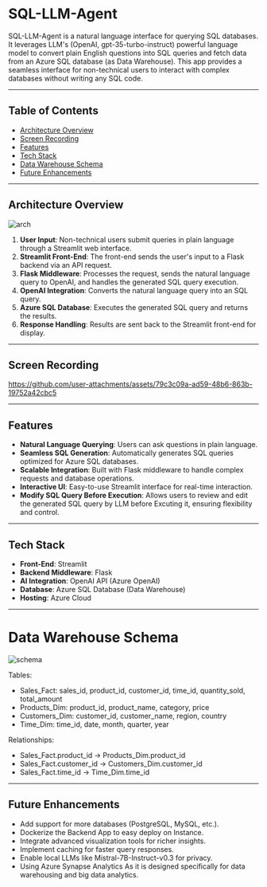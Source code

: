 # SQL-LLM-Agent

SQL-LLM-Agent is a natural language interface for querying SQL databases. It leverages LLM's (OpenAI, gpt-35-turbo-instruct) powerful language model to convert plain English questions into SQL queries and fetch data from an Azure SQL database (as Data Warehouse). This app provides a seamless interface for non-technical users to interact with complex databases without writing any SQL code.

---

## Table of Contents

- [Architecture Overview](#architecture-overview)
- [Screen Recording](#screen-recording)
- [Features](#features)  
- [Tech Stack](#tech-stack)
- [Data Warehouse Schema](#data-warehouse-schema)
- [Future Enhancements](#future-enhancements)  

---

## **Architecture Overview**

![arch](https://github.com/user-attachments/assets/b9fcd8e6-8810-4565-b3f9-258f49db553e)



1. **User Input**: Non-technical users submit queries in plain language through a Streamlit web interface.
2. **Streamlit Front-End**: The front-end sends the user's input to a Flask backend via an API request.
3. **Flask Middleware**: Processes the request, sends the natural language query to OpenAI, and handles the generated SQL query execution.
4. **OpenAI Integration**: Converts the natural language query into an SQL query.
5. **Azure SQL Database**: Executes the generated SQL query and returns the results.
6. **Response Handling**: Results are sent back to the Streamlit front-end for display.

---
## **Screen Recording**


https://github.com/user-attachments/assets/79c3c09a-ad59-48b6-863b-19752a42cbc5

---

## **Features**

- **Natural Language Querying**: Users can ask questions in plain language.
- **Seamless SQL Generation**: Automatically generates SQL queries optimized for Azure SQL databases.
- **Scalable Integration**: Built with Flask middleware to handle complex requests and database operations.
- **Interactive UI**: Easy-to-use Streamlit interface for real-time interaction.
- **Modify SQL Query Before Execution**: Allows users to review and edit the generated SQL query by LLM before Excuting it, ensuring flexibility and control.

---

## **Tech Stack**

- **Front-End**: Streamlit
- **Backend Middleware**: Flask
- **AI Integration**: OpenAI API (Azure OpenAI)
- **Database**: Azure SQL Database (Data Warehouse)
- **Hosting**: Azure Cloud

---

# **Data Warehouse Schema**
![schema](https://github.com/user-attachments/assets/ff313a72-25a9-4cb7-af4d-1fbbb264a284)


Tables:
- Sales_Fact: sales_id, product_id, customer_id, time_id, quantity_sold, total_amount
- Products_Dim: product_id, product_name, category, price
- Customers_Dim: customer_id, customer_name, region, country
- Time_Dim: time_id, date, month, quarter, year

Relationships:
- Sales_Fact.product_id -> Products_Dim.product_id
- Sales_Fact.customer_id -> Customers_Dim.customer_id
- Sales_Fact.time_id -> Time_Dim.time_id


---

## **Future Enhancements**
- Add support for more databases (PostgreSQL, MySQL, etc.).
- Dockerize the Backend App to easy deploy on Instance.
- Integrate advanced visualization tools for richer insights.
- Implement caching for faster query responses.
- Enable local LLMs like Mistral-7B-Instruct-v0.3 for privacy.
- Using Azure Synapse Analytics As it is designed specifically for data warehousing and big data analytics.


